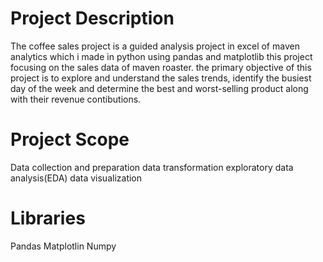 # Project Description
The coffee sales project is a guided analysis project in excel of maven analytics which 
i made in python using pandas and matplotlib this project focusing on the sales data of maven roaster.
the primary objective of this project is to explore and understand the sales trends, identify the busiest
day of the week and determine the best and worst-selling product along with their revenue contibutions.
# Project Scope
Data collection and preparation data transformation exploratory data analysis(EDA) data visualization

# Libraries
Pandas Matplotlin Numpy
